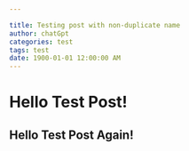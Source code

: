 ```yaml
---

title: Testing post with non-duplicate name
author: chatGpt
categories: test
tags: test
date: 1900-01-01 12:00:00 AM
---
```



<p><h1>Hello Test Post!</h1> </p><p><h2>Hello Test Post Again!</h2></p>